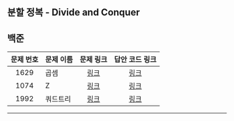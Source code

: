 ## 분할 정복 - Divide and Conquer

백준
----------
| 문제 번호 | 문제 이름 | 문제 링크 | 답안 코드 링크 |
|:---:|---|:---:|:---:|
| 1629 | 곱셈 | [링크](https://www.acmicpc.net/problem/1629) | [링크](https://github.com/nicky-day/CodingTest/blob/main/src/main/java/org/example/divide_and_conquer/boj/001-%EA%B3%B1%EC%85%88.java) |
| 1074 | Z | [링크](https://www.acmicpc.net/problem/1074) | [링크](https://github.com/nicky-day/CodingTest/blob/main/src/main/java/org/example/divide_and_conquer/boj/002-Z.java) |
| 1992  | 쿼드트리 | [링크](https://www.acmicpc.net/problem/1992) | [링크](https://github.com/nicky-day/CodingTest/blob/main/src/main/java/org/example/divide_and_conquer/boj/003-%EC%BF%BC%EB%93%9C%ED%8A%B8%EB%A6%AC.java) |
----------
